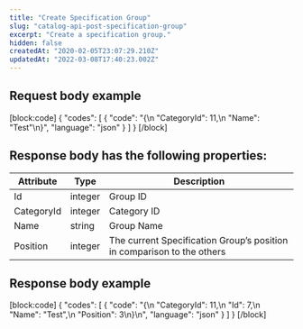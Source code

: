 ```yaml
---
title: "Create Specification Group"
slug: "catalog-api-post-specification-group"
excerpt: "Create a specification group."
hidden: false
createdAt: "2020-02-05T23:07:29.210Z"
updatedAt: "2022-03-08T17:40:23.002Z"
---
```

## Request body example
[block:code]
{
  "codes": [
    {
      "code": "{\n    \"CategoryId\": 11,\n    \"Name\": \"Test\"\n}",
      "language": "json"
    }
  ]
}
[/block]
## Response body has the following properties:

| Attribute  | Type    | Description                                                            |
| ---------- | ------- | ---------------------------------------------------------------------- |
| Id | integer | Group ID                                                            |
| CategoryId | integer | Category ID                                                            |
| Name       | string  | Group Name                                                             |
| Position   | integer | The current Specification Group’s position in comparison to the others |

## Response body example
[block:code]
{
  "codes": [
    {
      "code": "{\n    \"CategoryId\": 11,\n    \"Id\": 7,\n    \"Name\": \"Test\",\n    \"Position\": 3\n}\n",
      "language": "json"
    }
  ]
}
[/block]